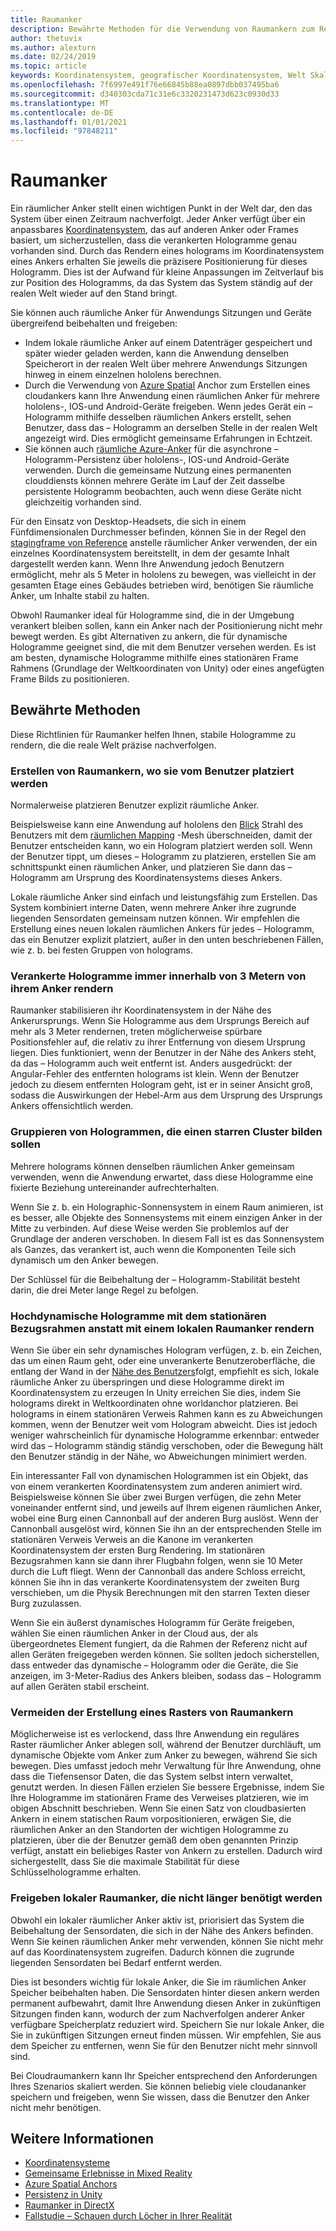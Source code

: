 ```yaml
---
title: Raumanker
description: Bewährte Methoden für die Verwendung von Raumankern zum Rendern stabiler Hologramme.
author: thetuvix
ms.author: alexturn
ms.date: 02/24/2019
ms.topic: article
keywords: Koordinatensystem, geografischer Koordinatensystem, Welt Skalierbarkeit, Welt, Skalierung, Position, Ausrichtung, Anker, räumlicher Anker, weltweit gesperrt, Welt Sperre, Persistenz, Freigabe, Mixed Reality-Headset, Windows Mixed Reality-Headset, Virtual Reality-Headset, hololens
ms.openlocfilehash: 7f6997e491f76e66845b88ea0897dbb037495ba6
ms.sourcegitcommit: d340303cda71c31e6c3320231473d623c0930d33
ms.translationtype: MT
ms.contentlocale: de-DE
ms.lasthandoff: 01/01/2021
ms.locfileid: "97848211"
---
```

# <a name="spatial-anchors"></a>Raumanker

Ein räumlicher Anker stellt einen wichtigen Punkt in der Welt dar, den das System über einen Zeitraum nachverfolgt. Jeder Anker verfügt über ein anpassbares [Koordinatensystem](coordinate-systems.md), das auf anderen Anker oder Frames basiert, um sicherzustellen, dass die verankerten Hologramme genau vorhanden sind.  Durch das Rendern eines holograms im Koordinatensystem eines Ankers erhalten Sie jeweils die präzisere Positionierung für dieses Hologramm. Dies ist der Aufwand für kleine Anpassungen im Zeitverlauf bis zur Position des Hologramms, da das System das System ständig auf der realen Welt wieder auf den Stand bringt.

Sie können auch räumliche Anker für Anwendungs Sitzungen und Geräte übergreifend beibehalten und freigeben:
* Indem lokale räumliche Anker auf einem Datenträger gespeichert und später wieder geladen werden, kann die Anwendung denselben Speicherort in der realen Welt über mehrere Anwendungs Sitzungen hinweg in einem einzelnen hololens berechnen.
* Durch die Verwendung von <a href="https://docs.microsoft.com/azure/spatial-anchors/overview" target="_blank">Azure Spatial</a> Anchor zum Erstellen eines cloudankers kann Ihre Anwendung einen räumlichen Anker für mehrere hololens-, IOS-und Android-Geräte freigeben. Wenn jedes Gerät ein – Hologramm mithilfe desselben räumlichen Ankers erstellt, sehen Benutzer, dass das – Hologramm an derselben Stelle in der realen Welt angezeigt wird. Dies ermöglicht gemeinsame Erfahrungen in Echtzeit.
* Sie können auch <a href="https://docs.microsoft.com/azure/spatial-anchors/overview" target="_blank">räumliche Azure-Anker</a> für die asynchrone – Hologramm-Persistenz über hololens-, IOS-und Android-Geräte verwenden. Durch die gemeinsame Nutzung eines permanenten clouddiensts können mehrere Geräte im Lauf der Zeit dasselbe persistente Hologramm beobachten, auch wenn diese Geräte nicht gleichzeitig vorhanden sind.

Für den Einsatz von Desktop-Headsets, die sich in einem Fünfdimensionalen Durchmesser befinden, können Sie in der Regel den [stagingframe von Reference](coordinate-systems.md#stage-frame-of-reference) anstelle räumlicher Anker verwenden, der ein einzelnes Koordinatensystem bereitstellt, in dem der gesamte Inhalt dargestellt werden kann. Wenn Ihre Anwendung jedoch Benutzern ermöglicht, mehr als 5 Meter in hololens zu bewegen, was vielleicht in der gesamten Etage eines Gebäudes betrieben wird, benötigen Sie räumliche Anker, um Inhalte stabil zu halten.

Obwohl Raumanker ideal für Hologramme sind, die in der Umgebung verankert bleiben sollen, kann ein Anker nach der Positionierung nicht mehr bewegt werden. Es gibt Alternativen zu ankern, die für dynamische Hologramme geeignet sind, die mit dem Benutzer versehen werden. Es ist am besten, dynamische Hologramme mithilfe eines stationären Frame Rahmens (Grundlage der Weltkoordinaten von Unity) oder eines angefügten Frame Bilds zu positionieren.

## <a name="best-practices"></a>Bewährte Methoden

Diese Richtlinien für Raumanker helfen Ihnen, stabile Hologramme zu rendern, die die reale Welt präzise nachverfolgen.

### <a name="create-spatial-anchors-where-users-place-them"></a>Erstellen von Raumankern, wo sie vom Benutzer platziert werden

Normalerweise platzieren Benutzer explizit räumliche Anker.

Beispielsweise kann eine Anwendung auf hololens den [Blick](gaze-and-commit.md) Strahl des Benutzers mit dem [räumlichen Mapping](spatial-mapping.md) -Mesh überschneiden, damit der Benutzer entscheiden kann, wo ein Hologram platziert werden soll. Wenn der Benutzer tippt, um dieses – Hologramm zu platzieren, erstellen Sie am schnittspunkt einen räumlichen Anker, und platzieren Sie dann das – Hologramm am Ursprung des Koordinatensystems dieses Ankers.

Lokale räumliche Anker sind einfach und leistungsfähig zum Erstellen. Das System kombiniert interne Daten, wenn mehrere Anker ihre zugrunde liegenden Sensordaten gemeinsam nutzen können. Wir empfehlen die Erstellung eines neuen lokalen räumlichen Ankers für jedes – Hologramm, das ein Benutzer explizit platziert, außer in den unten beschriebenen Fällen, wie z. b. bei festen Gruppen von holograms.

### <a name="always-render-anchored-holograms-within-3-meters-of-their-anchor"></a>Verankerte Hologramme immer innerhalb von 3 Metern von ihrem Anker rendern

Raumanker stabilisieren ihr Koordinatensystem in der Nähe des Ankerursprungs. Wenn Sie Hologramme aus dem Ursprungs Bereich auf mehr als 3 Meter rendernen, treten möglicherweise spürbare Positionsfehler auf, die relativ zu ihrer Entfernung von diesem Ursprung liegen. Dies funktioniert, wenn der Benutzer in der Nähe des Ankers steht, da das – Hologramm auch weit entfernt ist. Anders ausgedrückt: der Angular-Fehler des entfernten holograms ist klein. Wenn der Benutzer jedoch zu diesem entfernten Hologram geht, ist er in seiner Ansicht groß, sodass die Auswirkungen der Hebel-Arm aus dem Ursprung des Ursprungs Ankers offensichtlich werden.

### <a name="group-holograms-that-should-form-a-rigid-cluster"></a>Gruppieren von Hologrammen, die einen starren Cluster bilden sollen

Mehrere holograms können denselben räumlichen Anker gemeinsam verwenden, wenn die Anwendung erwartet, dass diese Hologramme eine fixierte Beziehung untereinander aufrechterhalten.

Wenn Sie z. b. ein Holographic-Sonnensystem in einem Raum animieren, ist es besser, alle Objekte des Sonnensystems mit einem einzigen Anker in der Mitte zu verbinden. Auf diese Weise werden Sie problemlos auf der Grundlage der anderen verschoben. In diesem Fall ist es das Sonnensystem als Ganzes, das verankert ist, auch wenn die Komponenten Teile sich dynamisch um den Anker bewegen.

Der Schlüssel für die Beibehaltung der – Hologramm-Stabilität besteht darin, die drei Meter lange Regel zu befolgen.

### <a name="render-highly-dynamic-holograms-using-the-stationary-frame-of-reference-instead-of-a-local-spatial-anchor"></a>Hochdynamische Hologramme mit dem stationären Bezugsrahmen anstatt mit einem lokalen Raumanker rendern

Wenn Sie über ein sehr dynamisches Hologram verfügen, z. b. ein Zeichen, das um einen Raum geht, oder eine unverankerte Benutzeroberfläche, die entlang der Wand in der [Nähe des Benutzers](coordinate-systems.md#stationary-frame-of-reference)folgt, empfiehlt es sich, lokale räumliche Anker zu überspringen und diese Hologramme direkt im Koordinatensystem zu erzeugen In Unity erreichen Sie dies, indem Sie holograms direkt in Weltkoordinaten ohne worldanchor platzieren. Bei holograms in einem stationären Verweis Rahmen kann es zu Abweichungen kommen, wenn der Benutzer weit vom Hologram abweicht. Dies ist jedoch weniger wahrscheinlich für dynamische Hologramme erkennbar: entweder wird das – Hologramm ständig ständig verschoben, oder die Bewegung hält den Benutzer ständig in der Nähe, wo Abweichungen minimiert werden.

Ein interessanter Fall von dynamischen Hologrammen ist ein Objekt, das von einem verankerten Koordinatensystem zum anderen animiert wird. Beispielsweise können Sie über zwei Burgen verfügen, die zehn Meter voneinander entfernt sind, und jeweils auf Ihrem eigenen räumlichen Anker, wobei eine Burg einen Cannonball auf der anderen Burg auslöst. Wenn der Cannonball ausgelöst wird, können Sie ihn an der entsprechenden Stelle im stationären Verweis Verweis an die Kanone im verankerten Koordinatensystem der ersten Burg Rendering. Im stationären Bezugsrahmen kann sie dann ihrer Flugbahn folgen, wenn sie 10 Meter durch die Luft fliegt. Wenn der Cannonball das andere Schloss erreicht, können Sie ihn in das verankerte Koordinatensystem der zweiten Burg verschieben, um die Physik Berechnungen mit den starren Texten dieser Burg zuzulassen.

Wenn Sie ein äußerst dynamisches Hologramm für Geräte freigeben, wählen Sie einen räumlichen Anker in der Cloud aus, der als übergeordnetes Element fungiert, da die Rahmen der Referenz nicht auf allen Geräten freigegeben werden können.  Sie sollten jedoch sicherstellen, dass entweder das dynamische – Hologramm oder die Geräte, die Sie anzeigen, im 3-Meter-Radius des Ankers bleiben, sodass das – Hologramm auf allen Geräten stabil erscheint.

### <a name="avoid-creating-a-grid-of-spatial-anchors"></a>Vermeiden der Erstellung eines Rasters von Raumankern

Möglicherweise ist es verlockend, dass Ihre Anwendung ein reguläres Raster räumlicher Anker ablegen soll, während der Benutzer durchläuft, um dynamische Objekte vom Anker zum Anker zu bewegen, während Sie sich bewegen. Dies umfasst jedoch mehr Verwaltung für Ihre Anwendung, ohne dass die Tiefensensor Daten, die das System selbst intern verwaltet, genutzt werden. In diesen Fällen erzielen Sie bessere Ergebnisse, indem Sie Ihre Hologramme im stationären Frame des Verweises platzieren, wie im obigen Abschnitt beschrieben.
Wenn Sie einen Satz von cloudbasierten Ankern in einem statischen Raum vorpositionieren, erwägen Sie, die räumlichen Anker an den Standorten der wichtigen Hologramme zu platzieren, über die der Benutzer gemäß dem oben genannten Prinzip verfügt, anstatt ein beliebiges Raster von Ankern zu erstellen. Dadurch wird sichergestellt, dass Sie die maximale Stabilität für diese Schlüsselhologramme erhalten.

### <a name="release-local-spatial-anchors-you-no-longer-need"></a>Freigeben lokaler Raumanker, die nicht länger benötigt werden

Obwohl ein lokaler räumlicher Anker aktiv ist, priorisiert das System die Beibehaltung der Sensordaten, die sich in der Nähe des Ankers befinden. Wenn Sie keinen räumlichen Anker mehr verwenden, können Sie nicht mehr auf das Koordinatensystem zugreifen. Dadurch können die zugrunde liegenden Sensordaten bei Bedarf entfernt werden.

Dies ist besonders wichtig für lokale Anker, die Sie im räumlichen Anker Speicher beibehalten haben. Die Sensordaten hinter diesen ankern werden permanent aufbewahrt, damit Ihre Anwendung diesen Anker in zukünftigen Sitzungen finden kann, wodurch der zum Nachverfolgen anderer Anker verfügbare Speicherplatz reduziert wird. Speichern Sie nur lokale Anker, die Sie in zukünftigen Sitzungen erneut finden müssen. Wir empfehlen, Sie aus dem Speicher zu entfernen, wenn Sie für den Benutzer nicht mehr sinnvoll sind.

Bei Cloudraumankern kann Ihr Speicher entsprechend den Anforderungen Ihres Szenarios skaliert werden. Sie können beliebig viele cloudananker speichern und freigeben, wenn Sie wissen, dass die Benutzer den Anker nicht mehr benötigen.

## <a name="see-also"></a>Weitere Informationen

* [Koordinatensysteme](coordinate-systems.md)
* [Gemeinsame Erlebnisse in Mixed Reality](../develop/platform-capabilities-and-apis/shared-experiences-in-mixed-reality.md)
* <a href="https://docs.microsoft.com/azure/spatial-anchors" target="_blank">Azure Spatial Anchors</a>
* [Persistenz in Unity](../develop/unity/persistence-in-unity.md)
* [Raumanker in DirectX](../develop/native/coordinate-systems-in-directx.md#place-holograms-in-the-world-using-spatial-anchors)
* [Fallstudie – Schauen durch Löcher in Ihrer Realität](../out-of-scope/case-study-looking-through-holes-in-your-reality.md)
